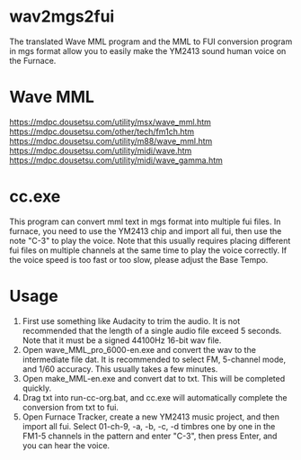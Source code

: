 # wav2mgs2fui
 The translated Wave MML program and the MML to FUI conversion program in mgs format allow you to easily make the YM2413 sound human voice on the Furnace.
# Wave MML
https://mdpc.dousetsu.com/utility/msx/wave_mml.htm  
https://mdpc.dousetsu.com/other/tech/fm1ch.htm  
https://mdpc.dousetsu.com/utility/m88/wave_mml.htm  
https://mdpc.dousetsu.com/utility/midi/wave.htm  
https://mdpc.dousetsu.com/utility/midi/wave_gamma.htm  
# cc.exe
This program can convert mml text in mgs format into multiple fui files. In furnace, you need to use the YM2413 chip and import all fui, then use the note "C-3" to play the voice. Note that this usually requires placing different fui files on multiple channels at the same time to play the voice correctly. If the voice speed is too fast or too slow, please adjust the Base Tempo.  

# Usage
1. First use something like Audacity to trim the audio. It is not recommended that the length of a single audio file exceed 5 seconds. Note that it must be a signed 44100Hz 16-bit wav file.  
2. Open wave_MML_pro_6000-en.exe and convert the wav to the intermediate file dat. It is recommended to select FM, 5-channel mode, and 1/60 accuracy. This usually takes a few minutes.  
3. Open make_MML-en.exe and convert dat to txt. This will be completed quickly.  
4. Drag txt into run-cc-org.bat, and cc.exe will automatically complete the conversion from txt to fui.  
5. Open Furnace Tracker, create a new YM2413 music project, and then import all fui. Select 01-ch-9, -a, -b, -c, -d timbres one by one in the FM1-5 channels in the pattern and enter "C-3", then press Enter, and you can hear the voice.  
